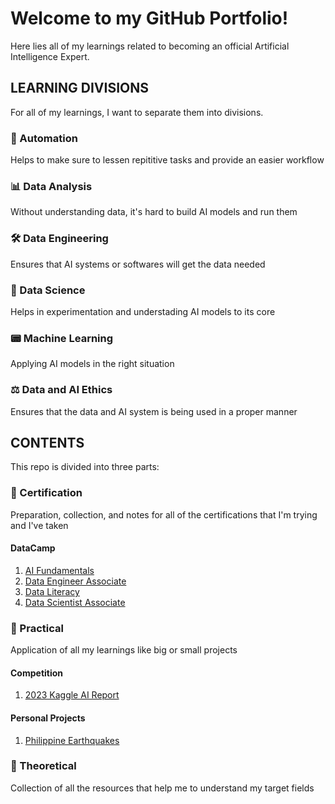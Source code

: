 # Welcome to my GitHub Portfolio!
Here lies all of my learnings related to becoming an official Artificial Intelligence Expert.

## LEARNING DIVISIONS
For all of my learnings, I want to separate them into divisions.

### 🤖 Automation
Helps to make sure to lessen repititive tasks and provide an easier workflow

### 📊 Data Analysis
Without understanding data, it's hard to build AI models and run them

### 🛠️ Data Engineering
Ensures that AI systems or softwares will get the data needed

### 🔬 Data Science
Helps in experimentation and understading AI models to its core

### 📟 Machine Learning
Applying AI models in the right situation

### ⚖️ Data and AI Ethics
Ensures that the data and AI system is being used in a proper manner

## CONTENTS
This repo is divided into three parts:

### 🏅 Certification
Preparation, collection, and notes for all of the certifications that I'm trying and I've taken

#### DataCamp
1. [AI Fundamentals](https://github.com/Dixboi/AI-Expert/blob/main/Certification/DataCamp/Career/DataCamp%20-%20AI%20Fundamentals.pdf)
2. [Data Engineer Associate](https://github.com/Dixboi/AI-Expert/blob/main/Certification/DataCamp/Career/DataCamp%20-%20Data%20Engineer%20Associate.pdf)
3. [Data Literacy](https://github.com/Dixboi/AI-Expert/blob/main/Certification/DataCamp/Career/DataCamp%20-%20Data%20Literacy.pdf)
4. [Data Scientist Associate](https://github.com/Dixboi/AI-Expert/blob/main/Certification/DataCamp/Career/DataCamp%20-%20Data%20Scientist%20Associate.pdf)

### 💪 Practical
Application of all my learnings like big or small projects

#### Competition
1. [2023 Kaggle AI Report](https://github.com/Dixboi/AI-Expert/tree/main/Practical/Projects/2023%20Kaggle%20AI%20Report)

#### Personal Projects
1. [Philippine Earthquakes](https://github.com/Dixboi/AI-Expert/tree/main/Practical/Projects/PH%20Earthquakes)

### 🧠 Theoretical
Collection of all the resources that help me to understand my target fields

